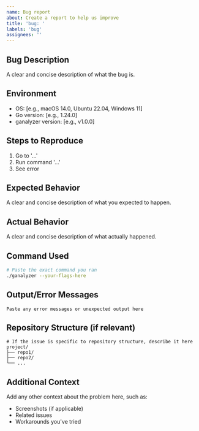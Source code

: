 ```yaml
---
name: Bug report
about: Create a report to help us improve
title: 'bug: '
labels: 'bug'
assignees: ''
---
```


## Bug Description
A clear and concise description of what the bug is.

## Environment
- OS: [e.g., macOS 14.0, Ubuntu 22.04, Windows 11]
- Go version: [e.g., 1.24.0]
- ganalyzer version: [e.g., v1.0.0]

## Steps to Reproduce
1. Go to '...'
2. Run command '...'
3. See error

## Expected Behavior
A clear and concise description of what you expected to happen.

## Actual Behavior
A clear and concise description of what actually happened.

## Command Used
```bash
# Paste the exact command you ran
./ganalyzer --your-flags-here
```

## Output/Error Messages
```
Paste any error messages or unexpected output here
```

## Repository Structure (if relevant)
```
# If the issue is specific to repository structure, describe it here
project/
├── repo1/
├── repo2/
└── ...
```

## Additional Context
Add any other context about the problem here, such as:
- Screenshots (if applicable)
- Related issues
- Workarounds you've tried